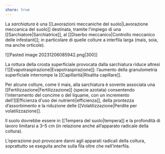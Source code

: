 ```yaml
---
share: true
---
```


La *sarchiatura* è una [[Lavorazioni meccaniche del suolo|Lavorazione meccanica del suolo]] destinata, tramite l’impiego di una [[Sarchiatore|Sarchiatrice]], al [[Diserbo meccanico|Controllo meccanico delle infestanti]]; in particolare di quelle colture a interfila larga (mais, soia, ma anche orticole).

![[Pasted image 20231206085942.png|300]]

La rottura della crosta superficiale provocata dalla sarchiatura riduce altresì l’[[Evapotraspirazione|Evapotraspirazione]]: l’aumento della granulometria superficiale interrompe la [[Capillarità|Risalita capillare]].

Per alcune colture, come il mais, alla sarchiatura è sovente associata una [[Fertilizzazione|Fertilizzazione]] (specie azotata) consentendo l’interramento del concime o del liquame, con un incremento dell’[[Efficienza d'uso dei nutrienti|efficienza]], della prontezza d’assorbimento e la riduzione delle [[Volatilizzazione|Perdite per volatilizzazione]].

Il suolo dovrebbe essere in [[Tempera del suolo|tempera]] e la profondità di lavoro limitarsi a 3–5 cm (in relazione anche all’apparato radicale della coltura).

L’operazione può provocare danni agli apparati radicali della coltura, soprattutto se eseguita anche sulla fila oltre che nell’interfila.